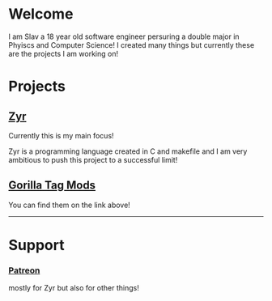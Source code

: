 # Welcome

I am Slav a 18 year old software engineer persuring a double major in Phyiscs and Computer Science!
I created many things but currently these are the projects I am working on!

# Projects


## [Zyr](https://github.com/Slav-XpXz/Zyr)

Currently this is my main focus!

Zyr is a programming language created in C and makefile and I am very ambitious to push this project to a successful limit!


## [Gorilla Tag Mods](https://github.com/Slav-XpXz?tab=repositories)
You can find them on the link above!


-----

# Support

### [Patreon](https://www.patreon.com/slav_XpXz)
mostly for Zyr but also for other things!
